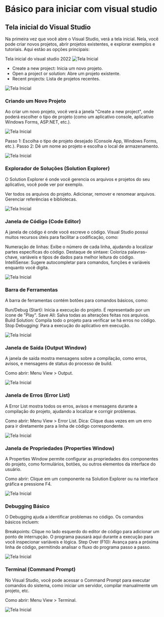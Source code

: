 # Básico para iniciar com visual studio

## Tela inicial do Visual Studio

Na primeira vez que você abre o Visual Studio, verá a tela inicial. Nela, você pode criar novos projetos, abrir projetos existentes, e explorar exemplos e tutoriais. Aqui estão as opções principais:

Tela inicial do visual studio 2022
![Tela Inicial](./assets/visual-studio-start.png)

- Create a new project: Inicia um novo projeto.
- Open a project or solution: Abre um projeto existente.
- Recent projects: Lista de projetos recentes.

![Tela Inicial](./assets/visual-studio-opcoes.png)


### Criando um Novo Projeto

Ao criar um novo projeto, você verá a janela "Create a new project", onde poderá escolher o tipo de projeto (como um aplicativo console, aplicativo Windows Forms, ASP.NET, etc.).

![Tela Inicial](./assets/visual-studio-tipo-projeto.png)


Passo 1: Escolha o tipo de projeto desejado (Console App, Windows Forms, etc.).
Passo 2: Dê um nome ao projeto e escolha o local de armazenamento.

![Tela Inicial](./assets/visual-studio-console-app.png)

### Explorador de Soluções (Solution Explorer)

O Solution Explorer é onde você gerencia os arquivos e projetos do seu aplicativo, você pode ver por exemplo.

Ver todos os arquivos do projeto.
Adicionar, remover e renomear arquivos.
Gerenciar referências e bibliotecas.

![Tela Inicial](./assets/visual-studio-explorador.png)

### Janela de Código (Code Editor)

A janela de código é onde você escreve o código. Visual Studio possui muitos recursos úteis para facilitar a codificação, como:

Numeração de linhas: Exibe o número de cada linha, ajudando a localizar partes específicas do código.
Destaque de sintaxe: Coloriza palavras-chave, variáveis e tipos de dados para melhor leitura do código.
IntelliSense: Sugere autocompletar para comandos, funções e variáveis enquanto você digita.

![Tela Inicial](./assets/visual-studio-code.png)


### Barra de Ferramentas
A barra de ferramentas contém botões para comandos básicos, como:

Run/Debug (Start): Inicia a execução do projeto. É representado por um ícone de "Play".
Save All: Salva todas as alterações feitas nos arquivos.
Build Solution: Compila todo o projeto para verificar se há erros no código.
Stop Debugging: Para a execução do aplicativo em execução.

![Tela Inicial](./assets/visual-studio-barra.png)

### Janela de Saída (Output Window)

A janela de saída mostra mensagens sobre a compilação, como erros, avisos, e mensagens de status do processo de build.

Como abrir: Menu View > Output.

![Tela Inicial](./assets/visual-studio-output.png)

### Janela de Erros (Error List)
A Error List mostra todos os erros, avisos e mensagens durante a compilação do projeto, ajudando a localizar e corrigir problemas.

Como abrir: Menu View > Error List.
Dica: Clique duas vezes em um erro para ir diretamente para a linha de código correspondente.

![Tela Inicial](./assets/visual-studio-erros.png)

### Janela de Propriedades (Properties Window)
A Properties Window permite configurar as propriedades dos componentes do projeto, como formulários, botões, ou outros elementos da interface do usuário.

Como abrir: Clique em um componente na Solution Explorer ou na interface gráfica e pressione F4.

![Tela Inicial](./assets/visual-studio-prop.png)

### Debugging Básico
O Debugging ajuda a identificar problemas no código. Os comandos básicos incluem:

Breakpoints: Clique no lado esquerdo do editor de código para adicionar um ponto de interrupção. O programa pausará aqui durante a execução para você inspecionar variáveis e lógica.
Step Over (F10): Avança para a próxima linha de código, permitindo analisar o fluxo do programa passo a passo.

![Tela Inicial](./assets/visual-studio-debug.png)

### Terminal (Command Prompt)

No Visual Studio, você pode acessar o Command Prompt para executar comandos do sistema, como iniciar um servidor, compilar manualmente um projeto, etc.

Como abrir: Menu View > Terminal.


![Tela Inicial](./assets/visual-studio-console.png)